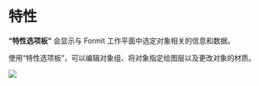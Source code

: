 # 特性

**“特性选项板”** 会显示与 Formit 工作平面中选定对象相关的信息和数据。

使用“特性选项板”，可以编辑对象组、将对象指定给图层以及更改对象的材质。

![](../.gitbook/assets/properties\_palette.png)
